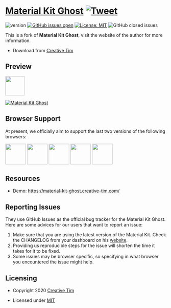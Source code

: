# [Material Kit Ghost](https://www.creative-tim.com/product/material-kit-ghost) [![Tweet](https://img.shields.io/twitter/url/http/shields.io.svg?style=social&logo=twitter)](https://twitter.com/intent/tweet?text=Material%20Kit%20Ghost,%20a%20cool%20Material%20Design%20Theme%20built%20for%20Ghost%20by%20Creative%20Tim.%20https://material-kit-ghost.creative-tim.com/&via=CreativeTim%20%23argon%20%23designsystem%20%23developers)


 ![version](https://img.shields.io/badge/version-1.0.0-blue.svg)  [![GitHub issues open](https://img.shields.io/github/issues/creativetimofficial/argon-react-native.svg?style=flat)](https://github.com/creativetimofficial/argon-react-native/issues?q=is%3Aopen+is%3Aissue) 
[![License: MIT](https://img.shields.io/badge/License-MIT-blue.svg)](https://github.com/creativetimofficial/material-kit-ghost/blob/master/LICENSE) ![GitHub closed issues](https://img.shields.io/github/issues-closed-raw/creativetimofficial/material-kit-ghost)

This is a fork of **Material Kit Ghost**, visit the website of the author for more information.

- Download from [Creative Tim](https://www.creative-tim.com/product/material-kit-ghost?ref=mkg-github-readme)

## Preview

[<img src="https://raw.githubusercontent.com/creativetimofficial/public-assets/master/logos/icon_ghost.png" width="60" height="60"/>](https://www.creative-tim.com/product/material-kit-ghost?ref=mkg-github-readme)

 [![Material Kit Ghost](https://s3.amazonaws.com/creativetim_bucket/products/263/thumb/opt_mk_ghost_thumbnail.jpg?1586364531)](https://www.creative-tim.com/product/material-kit-ghost?ref=mkg-github-readme)  


## Browser Support

At present, we officially aim to support the last two versions of the following browsers:

<img src="https://github.com/creativetimofficial/public-assets/blob/master/logos/chrome-logo.png?raw=true" width="64" height="64"> <img src="https://raw.githubusercontent.com/creativetimofficial/public-assets/master/logos/firefox-logo.png" width="64" height="64"> <img src="https://raw.githubusercontent.com/creativetimofficial/public-assets/master/logos/edge-logo.png" width="64" height="64"> <img src="https://raw.githubusercontent.com/creativetimofficial/public-assets/master/logos/safari-logo.png" width="64" height="64"> <img src="https://raw.githubusercontent.com/creativetimofficial/public-assets/master/logos/opera-logo.png" width="64" height="64">


## Resources
- Demo: <https://material-kit-ghost.creative-tim.com/>


## Reporting Issues

They use GitHub Issues as the official bug tracker for the Material Kit Ghost. Here are some advices for our users that want to report an issue:

1. Make sure that you are using the latest version of the Material Kit. Check the CHANGELOG from your dashboard on his [website](https://www.creative-tim.com/?ref=mkg-github-readme).
2. Providing us reproducible steps for the issue will shorten the time it takes for it to be fixed.
3. Some issues may be browser specific, so specifying in what browser you encountered the issue might help.


## Licensing

- Copyright 2020 [Creative Tim](https://www.creative-tim.com/?ref=mkg-github-readme)

- Licensed under [MIT](https://github.com/creativetimofficial/material-kit-ghost/blob/master/LICENSE.md)



